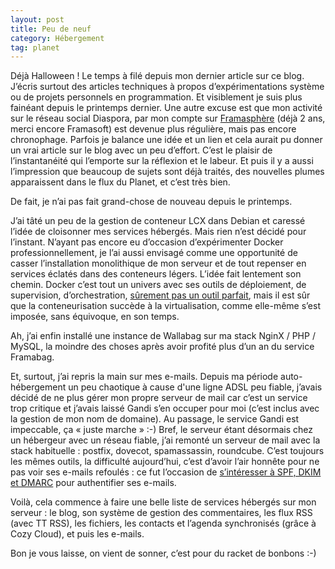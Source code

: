 ```yaml
---
layout: post
title: Peu de neuf
category: Hébergement
tag: planet
---
```


Déjà Halloween ! Le temps à filé depuis mon dernier article sur ce blog.<!-- more --> J’écris
surtout des articles techniques à propos d’expérimentations système ou de
projets personnels en programmation. Et visiblement je suis plus fainéant depuis
le printemps dernier. Une autre excuse est que mon activité sur le réseau social
Diaspora, par mon compte sur [Framasphère](https://framasphere.org) (déjà 2 ans,
merci encore Framasoft) est devenue plus régulière, mais pas encore chronophage.
Parfois je balance une idée et un lien et cela aurait pu donner un vrai article
sur le blog avec un peu d’effort. C’est le plaisir de l’instantanéité qui
l’emporte sur la réflexion et le labeur. Et puis il y a aussi l’impression que
beaucoup de sujets sont déjà traités, des nouvelles plumes apparaissent dans le
flux du Planet, et c’est très bien.

De fait, je n’ai pas fait grand-chose de nouveau depuis le printemps.

J’ai tâté un peu de la gestion de conteneur LCX dans Debian et caressé l’idée de
cloisonner mes services hébergés. Mais rien n’est décidé pour l’instant. N’ayant
pas encore eu d’occasion d’expérimenter Docker professionnellement, je l’ai
aussi envisagé comme une opportunité de casser l’installation monolithique de
mon serveur et de tout repenser en services éclatés dans des conteneurs légers.
L’idée fait lentement son chemin. Docker c’est tout un univers avec ses outils
de déploiement, de supervision, d’orchestration, [sûrement pas un outil
parfait](https://blog.imirhil.fr/2016/10/09/docker-container-hell.html), mais il
est sûr que la conteneurisation succède à la virtualisation, comme elle-même
s’est imposée, sans équivoque, en son temps.

Ah, j’ai enfin installé une instance de Wallabag sur ma stack NginX / PHP /
MySQL, la moindre des choses après avoir profité plus d’un an du service
Framabag.

Et, surtout, j’ai repris la main sur mes e-mails. Depuis ma période
auto-hébergement un peu chaotique à cause d'une ligne ADSL peu fiable, j’avais
décidé de ne plus gérer mon propre serveur de mail car c’est un service trop
critique et j’avais laissé Gandi s’en occuper pour moi (c’est inclus avec la
gestion de mon nom de domaine). Au passage, le service Gandi est impeccable, ça «
juste marche » :-) Bref, le serveur étant désormais chez un hébergeur avec un
réseau fiable, j’ai remonté un serveur de mail avec la stack habituelle :
postfix, dovecot, spamassassin, roundcube. C’est toujours les mêmes outils, la
difficulté aujourd’hui, c’est d’avoir l’air honnête pour ne pas voir ses e-mails
refoulés : ce fut l’occasion de [s’intéresser à SPF, DKIM et DMARC](http://www.badsender.com/2014/01/13/delivrabilite-spf-dkim-dmarc) pour
authentifier ses e-mails.

Voilà, cela commence à faire une belle liste de services hébergés sur mon
serveur : le blog, son système de gestion des commentaires, les flux RSS (avec
TT RSS), les fichiers, les contacts et l’agenda synchronisés (grâce à Cozy
Cloud), et puis les e-mails.

Bon je vous laisse, on vient de sonner, c’est pour du racket de bonbons :-)
